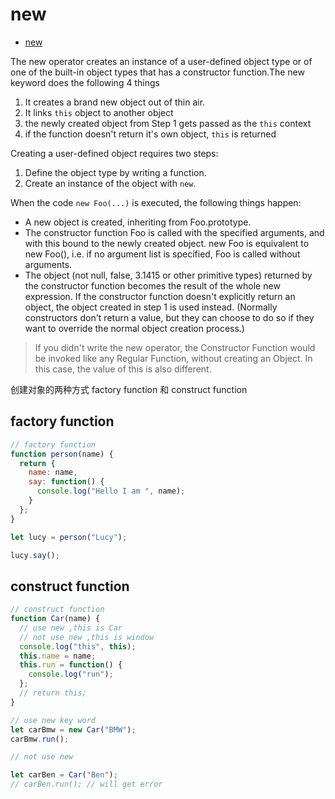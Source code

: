 # new

- [new](https://developer.mozilla.org/en-US/docs/Web/JavaScript/Reference/Operators/new)

The new operator creates an instance of a user-defined object type or of one of the built-in object types that has a constructor function.The new keyword does the following 4 things

1. It creates a brand new object out of thin air.
2. It links `this` object to another object
3. the newly created object from Step 1 gets passed as the `this` context
4. if the function doesn't return it's own object, `this` is returned

Creating a user-defined object requires two steps:

1. Define the object type by writing a function.
2. Create an instance of the object with `new`.

When the code `new Foo(...)` is executed, the following things happen:

- A new object is created, inheriting from Foo.prototype.
- The constructor function Foo is called with the specified arguments, and with this bound to the newly created object. new Foo is equivalent to new Foo(), i.e. if no argument list is specified, Foo is called without arguments.
- The object (not null, false, 3.1415 or other primitive types) returned by the constructor function becomes the result of the whole new expression. If the constructor function doesn't explicitly return an object, the object created in step 1 is used instead. (Normally constructors don't return a value, but they can choose to do so if they want to override the normal object creation process.)

> If you didn't write the new operator, the Constructor Function would be invoked like any Regular Function, without creating an Object. In this case, the value of this is also different.

创建对象的两种方式 factory function 和 construct function

## factory function

```js
// factory function
function person(name) {
  return {
    name: name,
    say: function() {
      console.log("Hello I am ", name);
    }
  };
}

let lucy = person("Lucy");

lucy.say();
```

## construct function

```js
// construct function
function Car(name) {
  // use new ,this is Car
  // not use new ,this is window
  console.log("this", this);
  this.name = name;
  this.run = function() {
    console.log("run");
  };
  // return this;
}

// use new key word
let carBmw = new Car("BMW");
carBmw.run();

// not use new

let carBen = Car("Ben");
// carBen.run(); // will get error
```
